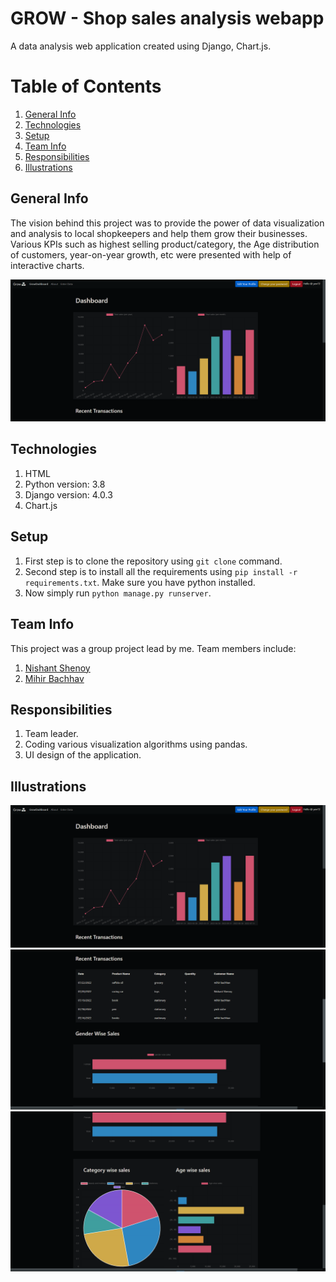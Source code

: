 # GROW - Shop sales analysis webapp
A data analysis web application created using Django, Chart.js.

# Table of Contents
1. [General Info](#general-info)
2. [Technologies](#technologies)
3. [Setup](#setup)
4. [Team Info](#team-info)
5. [Responsibilities](#responsibilities)
6. [Illustrations](#illustrations)

## General Info
The vision behind this project was to provide the power of data visualization and analysis to local shopkeepers and help them grow their businesses. Various KPIs such as highest selling product/category, the Age distribution of customers, year-on-year growth, etc were presented with help of interactive charts.

![Home Page](https://github.com/Yashvishe13/Data_Analysis/blob/main/shop_sales/images/img1.png)

## Technologies
1. HTML
2. Python version: 3.8
3. Django version: 4.0.3
4. Chart.js

## Setup

1. First step is to clone the repository using `git clone` command.
2. Second step is to install all the requirements using `pip install -r requirements.txt`. Make sure you have python installed.
3. Now simply run `python manage.py runserver`.

## Team Info
This project was a group project lead by me. Team members include:
1. [Nishant Shenoy](https://github.com/Nis7538)
2. [Mihir Bachhav]()

## Responsibilities

1. Team leader.
2. Coding various visualization algorithms using pandas.
3. UI design of the application.

## Illustrations

![Home Page](https://github.com/Yashvishe13/Data_Analysis/blob/main/shop_sales/images/img1.png)
![Home Page](https://github.com/Yashvishe13/Data_Analysis/blob/main/shop_sales/images/img2.png)
![Home Page](https://github.com/Yashvishe13/Data_Analysis/blob/main/shop_sales/images/img3.png)
